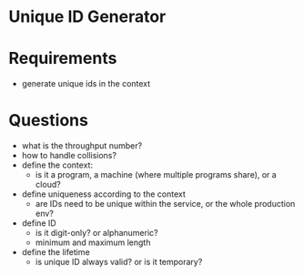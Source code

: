 # Unique ID Generator

# Requirements

- generate unique ids in the context

# Questions

- what is the throughput number?
- how to handle collisions?
- define the context: 
  - is it a program, a machine (where multiple programs share), or a cloud?
- define uniqueness according to the context
  - are IDs need to be unique within the service, or the whole production env?
- define ID
  - is it digit-only? or alphanumeric?
  - minimum and maximum length
- define the lifetime
  - is unique ID always valid? or is it temporary?
